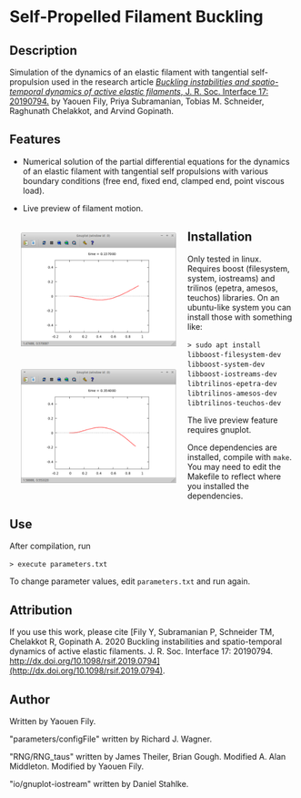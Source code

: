 # Self-Propelled Filament Buckling


## Description

Simulation of the dynamics of an elastic filament with tangential self-propulsion used in the research article [*Buckling instabilities and spatio-temporal dynamics of active elastic filaments*, J. R. Soc. Interface 17: 20190794.](http://dx.doi.org/10.1098/rsif.2019.0794) by Yaouen Fily, Priya Subramanian, Tobias M. Schneider, Raghunath Chelakkot, and Arvind Gopinath.


## Features

- Numerical solution of the partial differential equations for the dynamics of an elastic filament with tangential self propulsions with various boundary conditions (free end, fixed end, clamped end, point viscous load).

- Live preview of filament motion.

<p float="left">
    <img src="images/clamped-filament-1.png" height="200px" width="273px" alt="Live preview screenshot." style="float:left; padding:20px;"/>
    <img src="images/clamped-filament-2.png" height="200px" width="273px" alt="Live preview screenshot." style="float:left; padding:20px;"/>
</p>


## Installation

Only tested in linux. Requires boost (filesystem, system, iostreams) and trilinos (epetra, amesos, teuchos) libraries. On an ubuntu-like system you can install those with something like:

`> sudo apt install libboost-filesystem-dev libboost-system-dev libboost-iostreams-dev libtrilinos-epetra-dev libtrilinos-amesos-dev libtrilinos-teuchos-dev`

The live preview feature requires gnuplot.

Once dependencies are installed, compile with `make`. You may need to edit the Makefile to reflect where you installed the dependencies.


## Use

After compilation, run

`> execute parameters.txt`

To change parameter values, edit `parameters.txt` and run again.


## Attribution

If you use this work, please cite [Fily Y, Subramanian P,
Schneider TM, Chelakkot R, Gopinath A. 2020
Buckling instabilities and spatio-temporal
dynamics of active elastic filaments. J. R. Soc.
Interface 17: 20190794.
http://dx.doi.org/10.1098/rsif.2019.0794](http://dx.doi.org/10.1098/rsif.2019.0794).


## Author

Written by Yaouen Fily.

"parameters/configFile" written by Richard J. Wagner.

"RNG/RNG_taus" written by James Theiler, Brian Gough. Modified A. Alan Middleton. Modified by Yaouen Fily.

"io/gnuplot-iostream" written by Daniel Stahlke.
